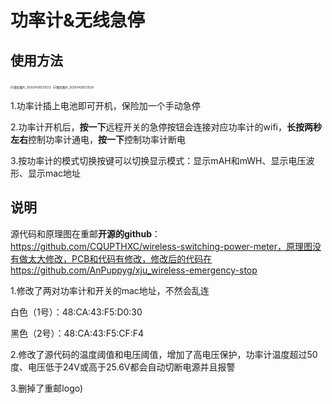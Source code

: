 # 功率计&无线急停

## 使用方法

<img src="功率计&无线急停.assets/微信图片_20250428221523-1745851802074-23.jpg" alt="微信图片_20250428221523" style="zoom:33%;" />

<img src="功率计&无线急停.assets/微信图片_20250428221529-1745909369241-4.jpg" alt="微信图片_20250428221529" style="zoom:33%;" />

1.功率计插上电池即可开机，保险加一个手动急停

2.功率计开机后，**按一下**远程开关的急停按钮会连接对应功率计的wifi，**长按两秒左右**控制功率计通电，**按一下**控制功率计断电

3.按功率计的模式切换按键可以切换显示模式：显示mAH和mWH、显示电压波形、显示mac地址

## 说明

源代码和原理图在重邮**开源的github**：https://github.com/CQUPTHXC/wireless-switching-power-meter，原理图没有做太大修改，PCB和代码有修改，修改后的代码在 https://github.com/AnPuppyg/xju_wireless-emergency-stop

1.修改了两对功率计和开关的mac地址，不然会乱连

白色（1号）：48:CA:43:F5:D0:30

黑色（2号）：48:CA:43:F5:CF:F4

2.修改了源代码的温度阈值和电压阈值，增加了高电压保护，功率计温度超过50度、电压低于24V或高于25.6V都会自动切断电源并且报警

3.删掉了重邮logo)
